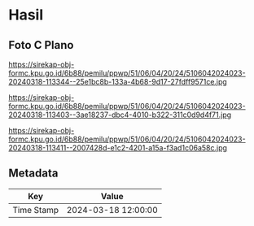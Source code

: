 # Hasil

## Foto C Plano

https://sirekap-obj-formc.kpu.go.id/6b88/pemilu/ppwp/51/06/04/20/24/5106042024023-20240318-113344--25e1bc8b-133a-4b68-9d17-27fdff9571ce.jpg

https://sirekap-obj-formc.kpu.go.id/6b88/pemilu/ppwp/51/06/04/20/24/5106042024023-20240318-113403--3ae18237-dbc4-4010-b322-311c0d9d4f71.jpg

https://sirekap-obj-formc.kpu.go.id/6b88/pemilu/ppwp/51/06/04/20/24/5106042024023-20240318-113411--2007428d-e1c2-4201-a15a-f3ad1c06a58c.jpg


## Metadata

| Key        | Value               |
| ---------- | ------------------- |
| Time Stamp | 2024-03-18 12:00:00 |




